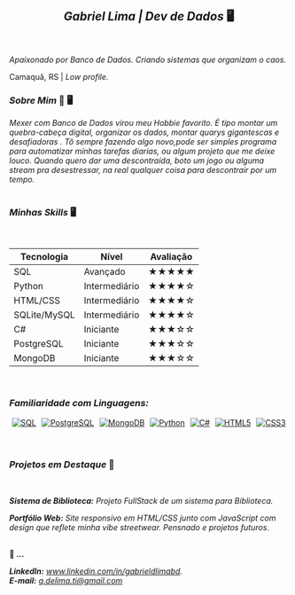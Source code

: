 <h2 align="center"><strong><em>Gabriel Lima | Dev de Dados</em></strong> 🖥️</h2>

<br>

  *Apaixonado por Banco de Dados. Criando sistemas que organizam o caos.*
  
  Camaquã, RS   | *Low profile.* 
<br>

<h3><strong><em>Sobre Mim</em></strong> 🧟 🖥️</h3>



 *Mexer com Banco de Dados virou meu Hobbie favorito. É tipo montar um quebra-cabeça digital, organizar os dados, montar quarys gigantescas e desafiadoras . Tô sempre fazendo algo novo,pode ser simples programa para automatizar minhas tarefas diarias, ou algum projeto que me deixe louco. Quando quero dar uma descontraída, boto um jogo ou alguma stream pra desestressar, na real qualquer coisa para descontrair por um tempo.*
<br>
<br>

<h3><strong><em>Minhas Skills</em></strong> 🖥️</h3>

<br>

| Tecnologia      | Nível        | Avaliação     |
|-----------------|--------------|---------------|
| SQL             | Avançado     | ★★★★★         |
| Python          | Intermediário| ★★★★☆         |
| HTML/CSS        | Intermediário| ★★★★☆         |
| SQLite/MySQL    | Intermediário| ★★★★☆         |
| C#              | Iniciante    | ★★★☆☆         |
| PostgreSQL      | Iniciante    | ★★★☆☆         |
| MongoDB         | Iniciante    | ★★★☆☆         |

<br>

<h3><strong><em>Familiaridade com Linguagens:</em></strong> </h3>

<div align="center" style="display: flex; flex-wrap: wrap; gap: 10px; justify-content: center;">

  <a href="https://www.mysql.com/" target="_blank">
    <img src="https://img.shields.io/badge/SQL-4479A1?style=for-the-badge&logo=mysql&logoColor=white" alt="SQL" />
  </a>

  <a href="https://www.postgresql.org/" target="_blank">
    <img src="https://img.shields.io/badge/PostgreSQL-336791?style=for-the-badge&logo=postgresql&logoColor=white" alt="PostgreSQL" />
  </a>

  <a href="https://www.mongodb.com/" target="_blank">
    <img src="https://img.shields.io/badge/MongoDB-47A248?style=for-the-badge&logo=mongodb&logoColor=white" alt="MongoDB" />
  </a>

  <a href="https://www.python.org/" target="_blank">
    <img src="https://img.shields.io/badge/Python-3776AB?style=for-the-badge&logo=python&logoColor=white" alt="Python" />
  </a>

  <a href="https://learn.microsoft.com/en-us/dotnet/csharp/" target="_blank">
    <img src="https://img.shields.io/badge/C%23-178600?style=for-the-badge&logo=csharp&logoColor=white" alt="C#" />
  </a>

  <a href="https://developer.mozilla.org/en-US/docs/Web/HTML" target="_blank">
    <img src="https://img.shields.io/badge/HTML5-E34F26?style=for-the-badge&logo=html5&logoColor=white" alt="HTML5" />
  </a>

  <a href="https://developer.mozilla.org/en-US/docs/Web/CSS" target="_blank">
    <img src="https://img.shields.io/badge/CSS3-1572B6?style=for-the-badge&logo=css3&logoColor=white" alt="CSS3" />
  </a>
</div>

<br>
<br>
<h3><strong><em>Projetos em Destaque</em></strong> 📂</h3>
<br>

***Sistema de Biblioteca:*** *Projeto FullStack de um sistema para Biblioteca.*

***Portfólio Web:*** *Site responsivo em HTML/CSS junto com JavaScript com design que reflete minha vibe streetwear.*
*Pensnado e projetos futuros*.
 <br>
 <br>
 
📍 ***...***

***LinkedIn:*** *www.linkedin.com/in/gabrieldlimabd.*  
***E-mail:*** *g.delima.ti@gmail.com* 
